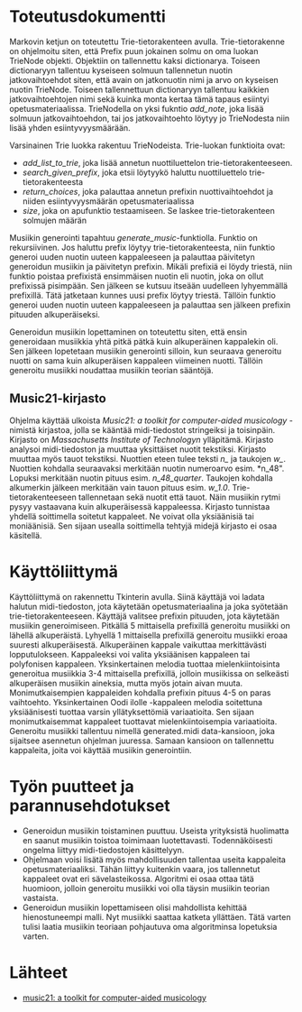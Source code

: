 # Toteutusdokumentti

Markovin ketjun on toteutettu Trie-tietorakenteen avulla. Trie-tietorakenne on ohjelmoitu siten, että Prefix puun jokainen solmu on oma luokan TrieNode objekti. Objektiin on tallennettu kaksi dictionarya. Toiseen dictionaryyn tallentuu kyseiseen solmuun tallennetun nuotin jatkovaihtoehdot siten, että avain on jatkonuotin nimi ja arvo on kyseisen nuotin TrieNode. Toiseen tallennettuun dictionaryyn tallentuu kaikkien jatkovaihtoehtojen nimi sekä kuinka monta kertaa tämä tapaus esiintyi opetusmateriaalissa. TrieNodella on yksi fukntio *add_note*, joka lisää solmuun jatkovaihtoehdon, tai jos jatkovaihtoehto löytyy jo TrieNodesta niin lisää yhden esiintyvyysmäärään.

Varsinainen Trie luokka rakentuu TrieNodeista. Trie-luokan funktioita ovat:
- *add_list_to_trie*, joka lisää annetun nuottiluettelon trie-tietorakenteeseen. 
- *search_given_prefix*, joka etsii löytyykö haluttu nuottiluettelo trie-tietorakenteesta
- *return_choices*, joka palauttaa annetun prefixin nuottivaihtoehdot ja niiden esiintyvyysmäärän opetusmateriaalissa
- *size*, joka on apufunktio testaamiseen. Se laskee trie-tietorakenteen solmujen määrän

Musiikin generointi tapahtuu *generate_music*-funktiolla. Funktio on rekursiivinen. Jos haluttu prefix löytyy trie-tietorakenteesta, niin funktio generoi uuden nuotin uuteen kappaleeseen ja palauttaa päivitetyn generoidun musiikin ja päivitetyn prefixin. Mikäli prefixiä ei löydy triestä, niin funktio poistaa prefixistä ensimmäisen nuotin eli nuotin, joka on ollut prefixissä pisimpään. Sen jälkeen se kutsuu itseään uudelleen lyhyemmällä prefixillä. Tätä jatketaan kunnes uusi prefix löytyy triestä. Tällöin funktio generoi uuden nuotin uuteen kappaleeseen ja palauttaa sen jälkeen prefixin pituuden alkuperäiseksi.

Generoidun musiikin lopettaminen on toteutettu siten, että ensin generoidaan musiikkia yhtä pitkä pätkä kuin alkuperäinen kappalekin oli. Sen jälkeen lopetetaan musiikin generointi silloin, kun seuraava generoitu nuotti on sama kuin alkuperäisen kappaleen viimeinen nuotti. Tällöin generoitu musiikki noudattaa musiikin teorian sääntöjä.

## Music21-kirjasto

Ohjelma käyttää ulkoista *Music21: a toolkit for computer-aided musicology* -nimistä kirjastoa, jolla se kääntää midi-tiedostot stringeiksi ja toisinpäin. Kirjasto on *Massachusetts Institute of Technologyn* ylläpitämä. Kirjasto analysoi midi-tiedoston ja muuttaa yksittäiset nuotit tekstiksi. Kirjasto muuttaa myös tauot tekstiksi. Nuottien eteen tulee teksti *n_* ja taukojen *w_*. Nuottien kohdalla seuraavaksi merkitään nuotin numeroarvo esim. *n_48". Lopuksi merkitään nuotin pituus esim. *n_48_quarter*. Taukojen kohdalla alkumerkin jälkeen merkitään vain tauon pituus esim. *w_1.0*. Trie-tietorakenteeseen tallennetaan sekä nuotit että tauot. Näin musiikin rytmi pysyy vastaavana kuin alkuperäisessä kappaleessa. Kirjasto tunnistaa yhdellä soittimella soitetut kappaleet. Ne voivat olla yksiäänisiä tai moniäänisiä. Sen sijaan usealla soittimella tehtyjä midejä kirjasto ei osaa käsitellä.

# Käyttöliittymä

Käyttöliittymä on rakennettu Tkinterin avulla. Siinä käyttäjä voi ladata halutun midi-tiedoston, jota käytetään opetusmateriaalina ja joka syötetään trie-tietorakenteeseen. Käyttäjä valitsee prefixin pituuden, jota käytetään musiikin generoimiseen. Pitkällä 5 mittaisella prefixillä generoitu musiikki on lähellä alkuperäistä. Lyhyellä 1 mittaisella prefixillä generoitu musiikki eroaa suuresti alkuperäisestä. Alkuperäinen kappale vaikuttaa merkittävästi lopputulokseen. Kappaleeksi voi valita yksiäänisen kappaleen tai polyfonisen kappaleen. Yksinkertainen melodia tuottaa mielenkiintoisinta generoitua musiikkia 3-4 mittaisella prefixillä, jolloin musiikissa on selkeästi alkuperäisen musiikin aineksia, mutta myös jotain aivan muuta. Monimutkaisempien kappaleiden kohdalla prefixin pituus 4-5 on paras vaihtoehto. Yksinkertainen Oodi ilolle -kappaleen melodia soitettuna yksiäänisesti tuottaa varsin yllätyksettömiä variaatioita. Sen sijaan monimutkaisemmat kappaleet tuottavat mielenkiintoisempia variaatioita. Generoitu musiikki tallentuu nimellä generated.midi data-kansioon, joka sijaitsee asennetun ohjelman juuressa. Samaan kansioon on tallennettu kappaleita, joita voi käyttää musiikin generointiin.

# Työn puutteet ja parannusehdotukset

- Generoidun musiikin toistaminen puuttuu. Useista yrityksistä huolimatta en saanut musiikin toistoa toimimaan luotettavasti. Todennäköisesti ongelma liittyy midi-tiedostojen käsittelyyn.
- Ohjelmaan voisi lisätä myös mahdollisuuden tallentaa useita kappaleita opetusmateriaaliksi. Tähän liittyy kuitenkin vaara, jos tallennetut kappaleet ovat eri sävelasteikossa. Algoritmi ei osaa ottaa tätä huomioon, jolloin generoitu musiikki voi olla täysin musiikin teorian vastaista.
- Generoidun musiikin lopettamiseen olisi mahdollista kehittää hienostuneempi malli. Nyt musiikki saattaa katketa yllättäen. Tätä varten tulisi laatia musiikin teoriaan pohjautuva oma algoritminsa lopetuksia varten.

# Lähteet

- [music21: a toolkit for computer-aided musicology](http://web.mit.edu/music21/)